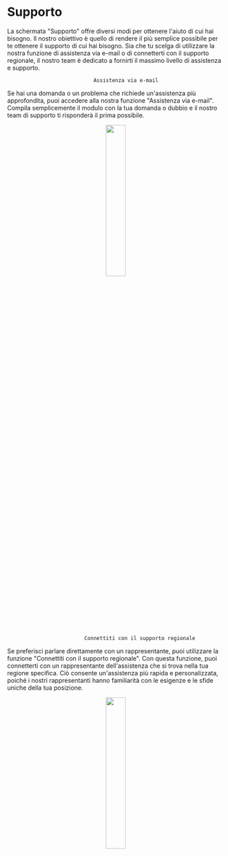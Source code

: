 # Supporto

La schermata "Supporto" offre diversi modi per ottenere l'aiuto di cui hai bisogno. Il nostro obiettivo è quello di rendere il più semplice possibile per te ottenere il supporto di cui hai bisogno. Sia che tu scelga di utilizzare la nostra funzione di assistenza via e-mail o di connetterti con il supporto regionale, il nostro team è dedicato a fornirti il massimo livello di assistenza e supporto.

                                Assistenza via e-mail
Se hai una domanda o un problema che richiede un'assistenza più approfondita, puoi accedere alla nostra funzione "Assistenza via e-mail". Compila semplicemente il modulo con la tua domanda o dubbio e il nostro team di supporto ti risponderà il prima possibile. 

<p align="center"><img src="https://i.imgur.com/vM0OIZG.gif" width="30%"></p>


                             Connettiti con il supporto regionale 


Se preferisci parlare direttamente con un rappresentante, puoi utilizzare la funzione "Connettiti con il supporto regionale". Con questa funzione, puoi connetterti con un rappresentante dell'assistenza che si trova nella tua regione specifica. Ciò consente un'assistenza più rapida e personalizzata, poiché i nostri rappresentanti hanno familiarità con le esigenze e le sfide uniche della tua posizione.

<p align="center"><img src="https://i.imgur.com/ryXRHA1.gif" width="30%"></p>
